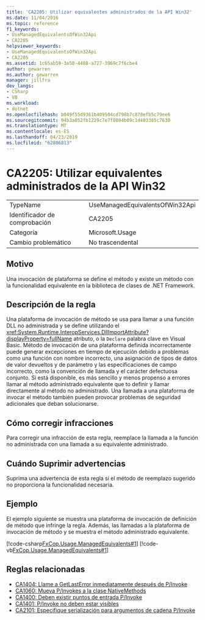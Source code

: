 ```yaml
---
title: 'CA2205: Utilizar equivalentes administrados de la API Win32'
ms.date: 11/04/2016
ms.topic: reference
f1_keywords:
- UseManagedEquivalentsOfWin32Api
- CA2205
helpviewer_keywords:
- UseManagedEquivalentsOfWin32Api
- CA2205
ms.assetid: 1c65ab59-3e50-4488-a727-3969c7f6cbe4
author: gewarren
ms.author: gewarren
manager: jillfra
dev_langs:
- CSharp
- VB
ms.workload:
- dotnet
ms.openlocfilehash: b049f55d9361b409504cd798b7c878efb5c79ee6
ms.sourcegitcommit: 94b3a052fb1229c7e7f8804b09c1d403385c7630
ms.translationtype: MT
ms.contentlocale: es-ES
ms.lasthandoff: 04/23/2019
ms.locfileid: "62806813"
---
```

# <a name="ca2205-use-managed-equivalents-of-win32-api"></a>CA2205: Utilizar equivalentes administrados de la API Win32

|||
|-|-|
|TypeName|UseManagedEquivalentsOfWin32Api|
|Identificador de comprobación|CA2205|
|Categoría|Microsoft.Usage|
|Cambio problemático|No trascendental|

## <a name="cause"></a>Motivo

Una invocación de plataforma se define el método y existe un método con la funcionalidad equivalente en la biblioteca de clases de .NET Framework.

## <a name="rule-description"></a>Descripción de la regla

Una plataforma de invocación de método se usa para llamar a una función DLL no administrada y se define utilizando el <xref:System.Runtime.InteropServices.DllImportAttribute?displayProperty=fullName> atributo, o la `Declare` palabra clave en Visual Basic. Método de invocación de una plataforma definida incorrectamente puede generar excepciones en tiempo de ejecución debido a problemas como una función con nombre incorrecto, una asignación de tipos de datos de valor devueltos y de parámetro y las especificaciones de campo incorrecto, como la convención de llamada y el carácter defectuosa conjunto. Si está disponible, es más sencillo y menos propenso a errores llamar al método administrado equivalente que to definir y llamar directamente al método no administrado. Una llamada a una plataforma de invocar el método también pueden provocar problemas de seguridad adicionales que deban solucionarse.

## <a name="how-to-fix-violations"></a>Cómo corregir infracciones

Para corregir una infracción de esta regla, reemplace la llamada a la función no administrada con una llamada a su equivalente administrado.

## <a name="when-to-suppress-warnings"></a>Cuándo Suprimir advertencias

Suprima una advertencia de esta regla si el método de reemplazo sugerido no proporciona la funcionalidad necesaria.

## <a name="example"></a>Ejemplo

El ejemplo siguiente se muestra una plataforma de invocación de definición de método que infringe la regla. Además, las llamadas a la plataforma de invocación de método y se muestra el método administrado equivalente.

[!code-csharp[FxCop.Usage.ManagedEquivalents#1](../code-quality/codesnippet/CSharp/ca2205-use-managed-equivalents-of-win32-api_1.cs)]
[!code-vb[FxCop.Usage.ManagedEquivalents#1](../code-quality/codesnippet/VisualBasic/ca2205-use-managed-equivalents-of-win32-api_1.vb)]

## <a name="related-rules"></a>Reglas relacionadas

- [CA1404: Llame a GetLastError inmediatamente después de P/Invoke](../code-quality/ca1404-call-getlasterror-immediately-after-p-invoke.md)
- [CA1060: Mueva P/Invokes a la clase NativeMethods](../code-quality/ca1060-move-p-invokes-to-nativemethods-class.md)
- [CA1400: Deben existir puntos de entrada P/Invoke](../code-quality/ca1400-p-invoke-entry-points-should-exist.md)
- [CA1401: P/Invoke no deben estar visibles](../code-quality/ca1401-p-invokes-should-not-be-visible.md)
- [CA2101: Especifique serialización para argumentos de cadena P/Invoke](../code-quality/ca2101-specify-marshaling-for-p-invoke-string-arguments.md)